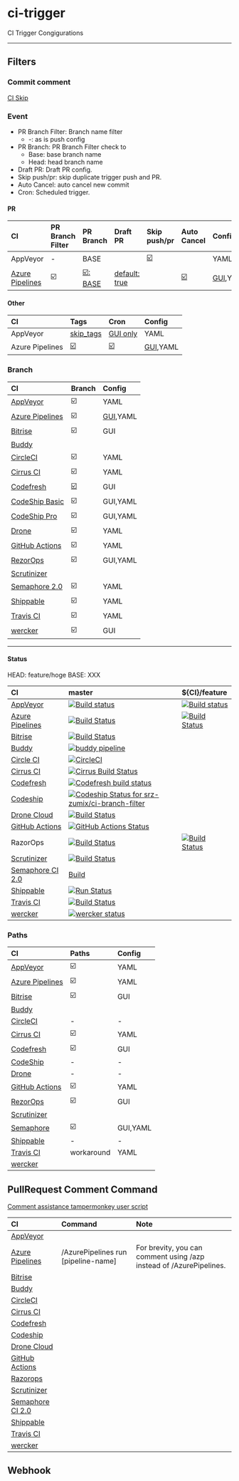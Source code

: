 # ci-trigger

CI Trigger Congigurations

--------------------------------------------------

## Filters

### Commit comment

[CI Skip](https://github.com/srz-zumix/ci-skip)

### Event

* PR Branch Filter: Branch name filter
  * -: as is push config
* PR Branch: PR Branch Filter check to
  * Base: base branch name
  * Head: head branch name
* Draft PR: Draft PR config.
* Skip push/pr: skip duplicate trigger push and PR.
* Auto Cancel: auto cancel new commit
* Cron: Scheduled trigger.

#### PR

|CI|PR Branch Filter|PR Branch|Draft PR|Skip push/pr|Auto Cancel|Config|
|:--|:--|:--|:--|:--|:--|:--|
|AppVeyor|-|BASE||[:ballot_box_with_check:](https://www.appveyor.com/docs/how-to/filtering-commits/)||YAML|
|[Azure Pipelines](https://docs.microsoft.com/ja-jp/azure/devops/pipelines/repos/github?view=azure-devops&tabs=yaml#branches)|:ballot_box_with_check:|[:ballot_box_with_check:: BASE](https://docs.microsoft.com/ja-jp/azure/devops/pipelines/repos/github?view=azure-devops&tabs=yaml#pr-triggers)|[default: true](https://docs.microsoft.com/ja-jp/azure/devops/pipelines/repos/github?view=azure-devops&tabs=yaml#draft-pr-validation)||[:ballot_box_with_check:](https://docs.microsoft.com/en-us/azure/devops/pipelines/repos/github?view=azure-devops&tabs=yaml#multiple-pr-updates)|[GUI](https://docs.microsoft.com/en-us/azure/devops/pipelines/troubleshooting/troubleshooting?view=azure-devops#overridden-yaml-trigger-setting),YAML|

#### Other

|CI|Tags|Cron|Config|
|:--|:--|:--|:--|
|AppVeyor|[skip_tags](https://www.appveyor.com/docs/branches/#build-on-tags-github-bitbucket-gitlab-gitea)|[GUI only](https://www.appveyor.com/docs/build-configuration/#scheduled-builds)|YAML|
|Azure Pipelines|[:ballot_box_with_check:](https://docs.microsoft.com/ja-jp/azure/devops/pipelines/repos/github?view=azure-devops&tabs=yaml#tags)|[:ballot_box_with_check:](https://docs.microsoft.com/ja-jp/azure/devops/pipelines/process/scheduled-triggers?view=azure-devops&tabs=yaml)|[GUI](https://docs.microsoft.com/en-us/azure/devops/pipelines/troubleshooting/troubleshooting?view=azure-devops#overridden-yaml-trigger-setting),YAML|

### Branch

|CI|Branch|Config|
|:--|:--|:--|
|[AppVeyor](https://www.appveyor.com/docs/branches/)|:ballot_box_with_check:|YAML|
|[Azure Pipelines](https://docs.microsoft.com/ja-jp/azure/devops/pipelines/repos/github?view=azure-devops&tabs=yaml#branches)|:ballot_box_with_check:|[GUI](https://docs.microsoft.com/en-us/azure/devops/pipelines/troubleshooting/troubleshooting?view=azure-devops#overridden-yaml-trigger-setting),YAML|
|[Bitrise](https://www.bitrise.io)|:ballot_box_with_check:|GUI|
|[Buddy](https://buddy.works)||
|[CircleCI](https://circleci.com/docs/ja/2.0/configuration-reference/#filters)|:ballot_box_with_check:|YAML|
|[Cirrus CI](https://cirrus-ci.org/guide/writing-tasks/#supported-functions)|:ballot_box_with_check:|YAML|
|[Codefresh](https://codefresh.io/docs/docs/configure-ci-cd-pipeline/triggers/git-triggers/)|[:ballot_box_with_check:](https://codefresh.io/docs/docs/configure-ci-cd-pipeline/triggers/git-triggers/)|GUI|
|[CodeShip Basic](https://documentation.codeship.com/general/projects/build_trigger/)|:ballot_box_with_check:|GUI,YAML|
|[CodeShip Pro](https://documentation.codeship.com/pro/builds-and-configuration/steps/#limiting-steps-to-specific-branches-or-tags)|:ballot_box_with_check:|GUI,YAML|
|[Drone](https://docs.drone.io/pipeline/triggers/)|:ballot_box_with_check:|YAML|
|[GitHub Actions](https://help.github.com/en/actions/reference/workflow-syntax-for-github-actions#onpushpull_requestbranchestags)|:ballot_box_with_check:|YAML|
|[RezorOps](https://docs.razorops.com/config/spec/#trigger)|:ballot_box_with_check:|GUI,YAML|
|[Scrutinizer](https://scrutinizer-ci.com)||
|[Semaphore 2.0](https://docs.semaphoreci.com/reference/conditions-reference/)|:ballot_box_with_check:|YAML|
|[Shippable](http://docs.shippable.com/platform/workflow/config/)|:ballot_box_with_check:|YAML|
|[Travis CI](https://docs.travis-ci.com/user/customizing-the-build#building-specific-branches)|:ballot_box_with_check:|YAML|
|[wercker](https://devcenter.wercker.com/development/workflows/creating-a-workflow/#tag-filtering)|:ballot_box_with_check:|GUI|

--------------------------------------------------

#### Status

HEAD: feature/hoge
BASE: XXX

|CI|master|${CI}/feature|
|:--|:--|:--|
|[AppVeyor](https://www.appveyor.com/docs/how-to/filtering-commits/#skip-commits)|[![Build status](https://ci.appveyor.com/api/projects/status/llmsixpmf2e7jy4k/branch/master?svg=true)](https://ci.appveyor.com/project/srz-zumix/ci-trigger)|[![Build status](https://ci.appveyor.com/api/projects/status/llmsixpmf2e7jy4k/branch/appveyor/feature?svg=true)](https://ci.appveyor.com/project/srz-zumix/ci-trigger)|
|[Azure Pipelines](https://docs.microsoft.com/en-us/azure/devops/pipelines/?view=vsts)|[![Build Status](https://dev.azure.com/srz-zumix/ci-specs/_apis/build/status/ci-trigger?branchName=master)](https://dev.azure.com/srz-zumix/ci-specs/_build/latest?definitionId=11&branchName=master)|[![Build Status](https://dev.azure.com/srz-zumix/ci-specs/_apis/build/status/ci-trigger?branchName=azp%2Ffeature)](https://dev.azure.com/srz-zumix/ci-specs/_build/latest?definitionId=11&branchName=azp%2Ffeature)|
|[Bitrise](http://devcenter.bitrise.io/tips-and-tricks/skip-a-build/)|[![Build Status](https://app.bitrise.io/app/888b3fc92ca7352c/status.svg?token=1zo_JkiGKmgbqRGxtLdieQ&branch=master)](https://app.bitrise.io/app/888b3fc92ca7352c)||
|[Buddy](https://buddy.works/knowledge/deployments/how-use-commit-commands)|[![buddy pipeline](https://app.buddy.works/zumixcpp/ci-branch-filter/pipelines/pipeline/127277/badge.svg?token=5e58135ab4831252209e7b1fe75bfe9de669b0dc7e95ed4316eebad2187d59a0 "buddy pipeline")](https://app.buddy.works/zumixcpp/ci-branch-filter/pipelines/pipeline/127277)||
|[Circle CI](https://circleci.com/docs/1.0/skip-a-build/)|[![CircleCI](https://circleci.com/gh/srz-zumix/ci-branch-filter/tree/master.svg?style=svg)](https://circleci.com/gh/srz-zumix/ci-branch-filter/tree/master)||
|[Cirrus CI](https://cirrus-ci.org/guide/writing-tasks/#conditional-task-execution)|[![Cirrus Build Status](https://api.cirrus-ci.com/github/srz-zumix/ci-branch-filter.svg?branch=master)](https://cirrus-ci.com/github/srz-zumix/ci-branch-filter/master)||
|[Codefresh](https://docs.codefresh.io/v1.0/docs/conditional-execution-of-steps)|[![Codefresh build status]( https://g.codefresh.io/api/badges/build?repoOwner=srz-zumix&repoName=ci-branch-filter&branch=master&pipelineName=ci-branch-filter&accountName=srz-zumix&type=cf-1)]( https://g.codefresh.io/repositories/srz-zumix/ci-branch-filter/builds?filter=trigger:build;branch:master;service:5a8d6d36d78094000162db49~ci-branch-filter)||
[Codeship](https://documentation.codeship.com/general/projects/skipping-builds/)|[ ![Codeship Status for srz-zumix/ci-branch-filter](https://app.codeship.com/projects/00a08490-f92d-0135-3ab5-029b8e2f450f/status?branch=master)](https://app.codeship.com/projects/278452)||
|[Drone Cloud](https://cloud.drone.io/)|[![Build Status](https://cloud.drone.io/api/badges/srz-zumix/ci-branch-filter/status.svg)](https://cloud.drone.io/srz-zumix/ci-branch-filter)||
|[GitHub Actions](https://github.com/features/actions)|[![GitHub Actions Status](https://github.com/srz-zumix/iutest/workflows/GitHub%20Actions/badge.svg?branch=master)](https://github.com/srz-zumix/iutest/actions)||
|RazorOps|[![Build Status](https://api.razorops.com/apps/purple-frog-6791/badge.svg?branch=master)](https://dashboard.razorops.com/apps/purple-frog-6791/workflows)|[![Build Status](https://api.razorops.com/apps/purple-frog-6791/badge.svg?branch=razorops%2Ffeature)](https://dashboard.razorops.com/apps/purple-frog-6791/workflows)|
|[Scrutinizer](https://scrutinizer-ci.com/docs/guides/skipping_a_build_via_commit_message)|[![Build Status](https://scrutinizer-ci.com/g/srz-zumix/ci-branch-filter/badges/build.png?b=master)](https://scrutinizer-ci.com/g/srz-zumix/ci-branch-filter/build-status/master)||
|[Semaphore CI 2.0](https://docs.semaphoreci.com/article/146-skip-building-some-commits-with-ci-branch-filter)|[Build](https://srz-zumix.semaphoreci.com/projects/ci-branch-filter)||
|[Shippable](http://docs.shippable.com/ci/skip-builds/)|[![Run Status](https://api.shippable.com/projects/5a8d7f96d0386507000fbc70/badge?branch=master)](https://app.shippable.com/github/srz-zumix/ci-branch-filter)||
|[Travis CI](https://docs.travis-ci.com/user/customizing-the-build/#building-specific-branches)|[![Build Status](https://travis-ci.com/srz-zumix/ci-branch-filter.svg?branch=master)](https://travis-ci.com/srz-zumix/ci-branch-filter)||
|[wercker](http://devcenter.wercker.com/docs/faq/how-can-i-skip-a-build#hs_cos_wrapper_name)|[![wercker status](https://app.wercker.com/status/95dc13c5815e10848c9c7bafbba37e62/s/master "wercker status")](https://app.wercker.com/project/byKey/95dc13c5815e10848c9c7bafbba37e62)||

### Paths

|CI|Paths|Config|
|:--|:--|:--|
|[AppVeyor](https://www.appveyor.com/docs/how-to/filtering-commits/)|:ballot_box_with_check:|YAML|
|[Azure Pipelines](https://docs.microsoft.com/ja-jp/azure/devops/pipelines/repos/github?view=azure-devops&tabs=yaml#paths)|:ballot_box_with_check:|YAML|
|[Bitrise](https://devcenter.bitrise.io/builds/selective_builds/)|:ballot_box_with_check:|GUI|
|[Buddy][]||||
|[CircleCI][]|-|-|
|[Cirrus CI](https://cirrus-ci.org/guide/writing-tasks/#supported-functions)|:ballot_box_with_check:|YAML|
|[Codefresh](https://codefresh.io/docs/docs/configure-ci-cd-pipeline/triggers/git-triggers/)|:ballot_box_with_check:|GUI|
|[CodeShip][]|-|-|
|[Drone][]|-|-|
|[GitHub Actions](https://help.github.com/en/actions/reference/workflow-syntax-for-github-actions#onpushpull_requestpaths)|:ballot_box_with_check:|YAML|
|[RezorOps](https://docs.razorops.com/config/spec/#trigger)|:ballot_box_with_check:|GUI|
|[Scrutinizer](https://scrutinizer-ci.com)||
|[Semaphore](https://docs.semaphoreci.com/reference/conditions-reference/#change_in)|:ballot_box_with_check:|GUI,YAML|
|[Shippable][]|-|-|
|[Travis CI](https://travis-ci.community/t/how-to-skip-jobs-based-on-the-files-changed-in-a-subdirectory/2979/11)|workaround|YAML|
|[wercker][]|||

## PullRequest Comment Command

[Comment assistance tampermonkey user script](https://github.com/srz-zumix/TampermonkeyUserScripts)

|CI|Command|Note|
|:--|:--|:--|
|[AppVeyor](https://status.appveyor.com/#)||
|[Azure Pipelines](https://docs.microsoft.com/en-us/azure/devops/pipelines/repos/github?view=azure-devops&tabs=yaml#comment-triggers)|/AzurePipelines run \[pipeline-name\]|For brevity, you can comment using /azp instead of /AzurePipelines.|
|[Bitrise](https://www.bitrise.io)||
|[Buddy](https://buddy.works)||
|[CircleCI](https://status.circleci.com/)||
|[Cirrus CI](https://cirrus-ci.org/)||
|[Codefresh](https://codefresh.io/)||
|[Codeship](https://codeship.com/)||
|[Drone Cloud](https://cloud.drone.io/)||
|[GitHub Actions](https://www.githubstatus.com/)||
|[Razorops](https://razorops.com/)||
|[Scrutinizer](https://scrutinizer-ci.com)||
|[Semaphore CI 2.0](https://status.semaphoreci.com/)||
|[Shippable](http://shippable.com)||
|[Travis CI](https://travis-ci.com/)||
|[wercker](http://status.wercker.com/)||

## Webhook

[Appcircle]:https://appcircle.io/
[AppVeyor]:https://www.appveyor.com
[Azure Pipelines]:https://azure.microsoft.com/ja-jp/services/devops/pipelines/
[Bitrise]:https://www.bitrise.io
[Buddy]:https://buddy.works
[CircleCI]:https://circleci.com
[Cirrus CI]:https://cirrus-ci.org/
[Codefresh]:https://codefresh.io/
[Codeship]:https://codeship.com/
[Drone]:https://cloud.drone.io/
[GitHub Actions]:https://help.github.com/en/articles/about-github-actions
[Peakflow]:https://www.peakflow.io/
[Razorops]:https://razorops.com/
[Scrutinizer]:https://scrutinizer-ci.com
[Semaphore]:https://semaphoreci.com/product
[Shippable]:http://shippable.com
[Travis CI]:https://travis-ci.com/
[wercker]:http://www.wercker.com/
